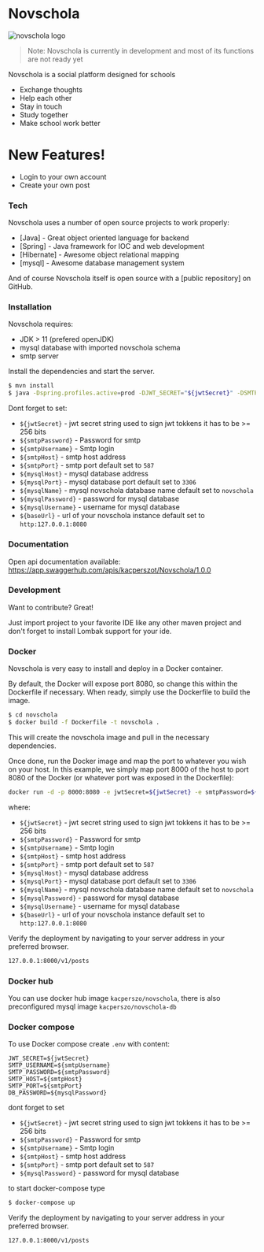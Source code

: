 # Novschola
![novschola logo](https://i.imgur.com/6chErgC.png)

> Note: Novschola is currently in development and most of its functions are not ready yet

Novschola is a social platform designed for schools

  - Exchange thoughts 
  - Help each other
  - Stay in touch
  - Study together 
  - Make school work better

# New Features!

  - Login to your own account
  - Create your own post


### Tech

Novschola uses a number of open source projects to work properly:
* [Java] - Great object oriented language for backend
* [Spring] - Java framework for IOC and web development
* [Hibernate] - Awesome object relational mapping
* [mysql] - Awesome database management system

And of course Novschola itself is open source with a [public repository]
 on GitHub.

### Installation

Novschola requires:
 - JDK > 11 (prefered openJDK)
 - mysql database with imported novschola schema
 - smtp server

Install the dependencies and start the server.

```sh
$ mvn install
$ java -Dspring.profiles.active=prod -DJWT_SECRET="${jwtSecret}" -DSMTP-PASSWORD="${smtpPassword}" -DSMTP-USERNAME="${smtpUsername}" -DSMTP-HOST="${smtpHost}" -DSMTP-PORT="${smtpPort}" -DMYSQL-HOST="${mysqlHost}" -DMYSQL-PORT="${mysqlPort}" -DMYSQL-NAME="${mysqlName}" -DMYSQL-PASSWORD="${mysqlPassword}" -DMYSQL-USERNAME="${mysqlUsername}" -DNOVSCHOLA-URL="${baseUrl}" -Djava.security.egd=file:/dev/./urandom -jar target/novschola-0.0.1-SNAPSHOT.jar
```
Dont forget to set:
- ```${jwtSecret}``` - jwt secret string used to sign jwt tokkens it has to be >= 256 bits
-  ```${smtpPassword}``` - Password for smtp
-  ```${smtpUsername}``` - Smtp login
-  ```${smtpHost}``` - smtp host address
-  ```${smtpPort}``` - smtp port default set to ```587```
-  ```${mysqlHost}``` - mysql database address
-  ```${mysqlPort}``` - mysql database port default set to ```3306```
-  ```${mysqlName}``` - mysql novschola database name default set to ```novschola```
-  ```${mysqlPassword}``` - password for mysql database
-  ```${mysqlUsername}``` - username for mysql database
-  ```${baseUrl}``` - url of your novschola instance default set to ```http:127.0.0.1:8080```

### Documentation
Open api documentation available: https://app.swaggerhub.com/apis/kacperszot/Novschola/1.0.0
### Development

Want to contribute? Great!

Just import project to your favorite IDE like any other maven project and don't forget to install Lombak support for your ide.


### Docker
Novschola is very easy to install and deploy in a Docker container.

By default, the Docker will expose port 8080, so change this within the Dockerfile if necessary. When ready, simply use the Dockerfile to build the image.

```sh
$ cd novschola
$ docker build -f Dockerfile -t novschola .
```
This will create the novschola image and pull in the necessary dependencies.

Once done, run the Docker image and map the port to whatever you wish on your host. In this example, we simply map port 8000 of the host to port 8080 of the Docker (or whatever port was exposed in the Dockerfile):

```sh
docker run -d -p 8000:8080 -e jwtSecret=${jwtSecret} -e smtpPassword=${smtpPassword} -e smtpUsername=${smtpUsername} -e smtpHost=${smtpHost} -e smtpPort=${smtpPort} -e mysqlHost=${mysqlHost} -e mysqlPort=${mysqlPort} -e mysqlName=${mysqlName} -e mysqlPassword=${mysqlPassword} -e mysqlUsername=${mysqlUsername} -e baseUrl=${baseUrl} novschola
```

where:
- ```${jwtSecret}``` - jwt secret string used to sign jwt tokkens it has to be >= 256 bits
-  ```${smtpPassword}``` - Password for smtp
-  ```${smtpUsername}``` - Smtp login
-  ```${smtpHost}``` - smtp host address
-  ```${smtpPort}``` - smtp port default set to ```587```
-  ```${mysqlHost}``` - mysql database address
-  ```${mysqlPort}``` - mysql database port default set to ```3306```
-  ```${mysqlName}``` - mysql novschola database name default set to ```novschola```
-  ```${mysqlPassword}``` - password for mysql database
-  ```${mysqlUsername}``` - username for mysql database
-  ```${baseUrl}``` - url of your novschola instance default set to ```http:127.0.0.1:8080```

Verify the deployment by navigating to your server address in your preferred browser.

```sh
127.0.0.1:8000/v1/posts
```
### Docker hub
You can use docker hub image ```kacperszo/novschola```, there is also preconfigured mysql image ```kacperszo/novschola-db```
### Docker compose
To use Docker compose create ```.env``` with content:
```
JWT_SECRET=${jwtSecret}
SMTP_USERNAME=${smtpUsername}
SMTP_PASSWORD=${smtpPassword}
SMTP_HOST=${smtpHost}
SMTP_PORT=${smtpPort}
DB_PASSWORD=${mysqlPassword}
```
dont forget to set
  - ```${jwtSecret}``` - jwt secret string used to sign jwt tokkens it has to be >= 256 bits
  -  ```${smtpPassword}``` - Password for smtp
  -  ```${smtpUsername}``` - Smtp login
  -  ```${smtpHost}``` - smtp host address
  -  ```${smtpPort}``` - smtp port default set to ```587```
  -  ```${mysqlPassword}``` - password for mysql database

to start docker-compose type
```bash
$ docker-compose up
```
Verify the deployment by navigating to your server address in your preferred browser.

```sh
127.0.0.1:8000/v1/posts
```